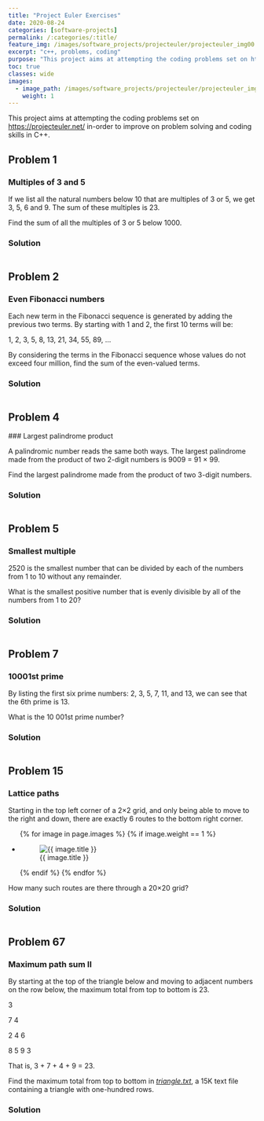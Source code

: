 ```yaml
---
title: "Project Euler Exercises"
date: 2020-08-24
categories: [software-projects]
permalink: /:categories/:title/
feature_img: /images/software_projects/projecteuler/projecteuler_img00.jpg
excerpt: "c++, problems, coding"
purpose: "This project aims at attempting the coding problems set on https://projecteuler.net/ in-order to improve on problem solving and coding skills in C++."
toc: true
classes: wide
images:
  - image_path: /images/software_projects/projecteuler/projecteuler_img01.jpg    
    weight: 1
---
```


This project aims at attempting the coding problems set on https://projecteuler.net/ in-order to improve on problem solving and coding skills in C++.

<h2 class="text-underline">Problem 1</h2>

### Multiples of 3 and 5

If we list all the natural numbers below 10 that are multiples of 3 or 5, we get 3, 5, 6 and 9. The sum of these multiples is 23.

Find the sum of all the multiples of 3 or 5 below 1000.

### Solution
```cpp

```

<h2 class="text-underline">Problem 2</h2>

### Even Fibonacci numbers

Each new term in the Fibonacci sequence is generated by adding the previous two terms. By starting with 1 and 2, the first 10 terms will be:

1, 2, 3, 5, 8, 13, 21, 34, 55, 89, ...

By considering the terms in the Fibonacci sequence whose values do not exceed four million, find the sum of the even-valued terms.

### Solution
```cpp

```

<h2 class="text-underline">Problem 4</h2>
### Largest palindrome product

A palindromic number reads the same both ways. The largest palindrome made from the product of two 2-digit numbers is 9009 = 91 × 99.

Find the largest palindrome made from the product of two 3-digit numbers.

### Solution
```cpp

```

<h2 class="text-underline">Problem 5</h2>

### Smallest multiple

2520 is the smallest number that can be divided by each of the numbers from 1 to 10 without any remainder.

What is the smallest positive number that is evenly divisible by all of the numbers from 1 to 20?


### Solution
```cpp

```

<h2 class="text-underline">Problem 7</h2>

### 10001st prime

By listing the first six prime numbers: 2, 3, 5, 7, 11, and 13, we can see that the 6th prime is 13.

What is the 10 001st prime number?

### Solution
```cpp

```

<h2 class="text-underline">Problem 15</h2>

### Lattice paths

Starting in the top left corner of a 2×2 grid, and only being able to move to the right and down, there are exactly 6 routes to the bottom right corner.

<ul class="photo-gallery-3col">
  {% for image in page.images %}
    {% if image.weight == 1 %}
      <li>
        <figure class="custom-figure">
          <img src="{{ image.image_path }}" alt="{{ image.title }}">
          <figcaption class="custom-figcaption">
            {{ image.title }}
          </figcaption>
        </figure>  
      </li>
    {% endif %}  
  {% endfor %}  
</ul>

How many such routes are there through a 20×20 grid?


### Solution
```cpp

```


<h2 class="text-underline">Problem 67</h2>

### Maximum path sum II

By starting at the top of the triangle below and moving to adjacent numbers on the row below, the maximum total from top to bottom is 23.

3

7 4

2 4 6

8 5 9 3

That is, 3 + 7 + 4 + 9 = 23.

Find the maximum total from top to bottom in <a class="custom_link" href="https://github.com/jamesjrnkhata/projecteulerresources/triangle.txt">*triangle.txt*</a>, a 15K text file containing a triangle with one-hundred rows.


### Solution
```cpp

```
